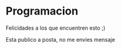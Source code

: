 # Programacion
Felicidades a los que encuentren esto ;)


Esta publico a posta, no me envies mensaje
